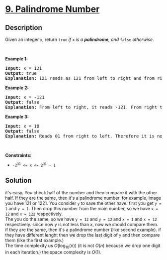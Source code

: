 # [9. Palindrome Number](https://leetcode.com/problems/palindrome-number)

## Description

<p>Given an integer <code>x</code>, return <code>true</code><em> if </em><code>x</code><em> is a </em><span data-keyword="palindrome-integer"><em><strong>palindrome</strong></em></span><em>, and </em><code>false</code><em> otherwise</em>.</p>

<p>&nbsp;</p>
<p><strong class="example">Example 1:</strong></p>

<pre>
<strong>Input:</strong> x = 121
<strong>Output:</strong> true
<strong>Explanation:</strong> 121 reads as 121 from left to right and from right to left.
</pre>

<p><strong class="example">Example 2:</strong></p>

<pre>
<strong>Input:</strong> x = -121
<strong>Output:</strong> false
<strong>Explanation:</strong> From left to right, it reads -121. From right to left, it becomes 121-. Therefore it is not a palindrome.
</pre>

<p><strong class="example">Example 3:</strong></p>

<pre>
<strong>Input:</strong> x = 10
<strong>Output:</strong> false
<strong>Explanation:</strong> Reads 01 from right to left. Therefore it is not a palindrome.
</pre>

<p>&nbsp;</p>
<p><strong>Constraints:</strong></p>

<ul>
	<li><code>-2<sup>31</sup>&nbsp;&lt;= x &lt;= 2<sup>31</sup>&nbsp;- 1</code></li>
</ul>


## Solution
it's easy. You check half of the number and then compare it with the other half. If they are the same, then it's a palindrome number.
for example, image you have 121 or 1221. You consider `y` to save the other have. first you get `y = 1` and `y = 1`. Then drop this number from the main number, so we have `x = 12` and `x = 122` respectively.   
The you do the same, so we have `y = 12` and `y = 12` and `x = 1` and `x = 12` respectively. since now y is not less than x, now we should compare them. if they are the same, then it's a palindrome number (like second example). if they have different lenght then we drop the last digit of `y` and then compare them (like the first example.)   
The time complexity us $O(\log_{10}(n))$ (it is not $O(n)$ because we drop one digit in each iteration.) the space complexity is $O(1)$.